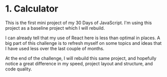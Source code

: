 # 1. Calculator

This is the first mini project of my 30 Days of JavaScript.
I'm using this project as a baseline project which I will rebuild.

I can already tell that my use of React here is less than optimal in places.
A big part of this challenge is to refresh myself on some topics and ideas that I have used less over the last couple of months.

At the end of the challenge, I will rebuild this same project, and hopefully notice a great difference in my speed, project layout and structure, and code quality.
